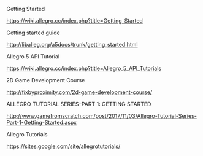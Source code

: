 Getting Started

https://wiki.allegro.cc/index.php?title=Getting_Started

Getting started guide

http://liballeg.org/a5docs/trunk/getting_started.html

Allegro 5 API Tutorial

https://wiki.allegro.cc/index.php?title=Allegro_5_API_Tutorials

2D Game Development Course

http://fixbyproximity.com/2d-game-development-course/

ALLEGRO TUTORIAL SERIES–PART 1: GETTING STARTED

http://www.gamefromscratch.com/post/2017/11/03/Allegro-Tutorial-Series-Part-1-Getting-Started.aspx

Allegro Tutorials

https://sites.google.com/site/allegrotutorials/
